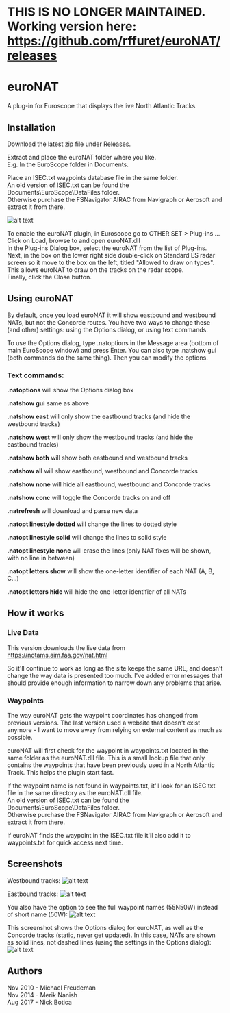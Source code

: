 # THIS IS NO LONGER MAINTAINED. Working version here: https://github.com/rffuret/euroNAT/releases 

# euroNAT
A plug-in for Euroscope that displays the live North Atlantic Tracks.

## Installation
Download the latest zip file under [Releases](https://github.com/nickbotica/euroNAT/releases).

Extract and place the euroNAT folder where you like.  
E.g. In the EuroScope folder in Documents.

Place an ISEC.txt waypoints database file in the same folder.  
An old version of ISEC.txt can be found the Documents\EuroScope\DataFiles folder.  
Otherwise purchase the FSNavigator AIRAC from Navigraph or Aerosoft and extract it from there.

![alt text](http://imgur.com/HrhawRZ.png "Folder and file structure")

To enable the euroNAT plugin, in Euroscope go to OTHER SET > Plug-ins ...  
Click on Load, browse to and open euroNAT.dll  
In the Plug-ins Dialog box, select the euroNAT from the list of Plug-ins. Next, in the box on the lower right side double-click on Standard ES radar screen so it move to the box on the left, titled "Allowed to draw on types". This allows euroNAT to draw on the tracks on the radar scope.  
Finally, click the Close button.

## Using euroNAT
By default, once you load euroNAT it will show eastbound and westbound NATs, but not the Concorde routes. You have two ways to change these (and other) settings: using the Options dialog, or using text commands.

To use the Options dialog, type .natoptions in the Message area (bottom of main EuroScope window) and press Enter. You can also type .natshow gui (both commands do the same thing). Then you can modify the options.

### Text commands:

**.natoptions** will show the Options dialog box

**.natshow gui** same as above

**.natshow east** will only show the eastbound tracks (and hide the westbound tracks)

**.natshow west** will only show the westbound tracks (and hide the eastbound tracks)

**.natshow both** will show both eastbound and westbound tracks

**.natshow all** will show eastbound, westbound and Concorde tracks

**.natshow none** will hide all eastbound, westbound and Concorde tracks

**.natshow conc** will toggle the Concorde tracks on and off

**.natrefresh** will download and parse new data

**.natopt linestyle dotted** will change the lines to dotted style

**.natopt linestyle solid** will change the lines to solid style

**.natopt linestyle none** will erase the lines (only NAT fixes will be shown, with no line in between)

**.natopt letters show** will show the one-letter identifier of each NAT (A, B, C...)

**.natopt letters hide** will hide the one-letter identifier of all NATs

## How it works

### Live Data
This version downloads the live data from https://notams.aim.faa.gov/nat.html

So it'll continue to work as long as the site keeps the same URL, and doesn't change the way data is presented too much. I've added error messages that should provide enough information to narrow down any problems that arise.

### Waypoints
The way euroNAT gets the waypoint coordinates has changed from previous versions. The last version used a website that doesn't exist anymore - I want to move away from relying on external content as much as possible.

euroNAT will first check for the waypoint in waypoints.txt located in the same folder as the euroNAT.dll file. This is a small lookup file that only contains the waypoints that have been previously used in a North Atlantic Track. This helps the plugin start fast.

If the waypoint name is not found in waypoints.txt, it'll look for an ISEC.txt file in the same directory as the euroNAT.dll file.  
An old version of ISEC.txt can be found the Documents\EuroScope\DataFiles folder.  
Otherwise purchase the FSNavigator AIRAC from Navigraph or Aerosoft and extract it from there.

If euroNAT finds the waypoint in the ISEC.txt file it'll also add it to waypoints.txt for quick access next time.

## Screenshots

Westbound tracks:
![alt text](http://imgur.com/bcodsoz.png "Westbound tracks")

Eastbound tracks:
![alt text](http://imgur.com/obsWfaX.png "Eastbound tracks")

You also have the option to see the full waypoint names (55N50W) instead of short name (50W):
![alt text](http://imgur.com/SUsvK8B.png "Full waypoint names")

This screenshot shows the Options dialog for euroNAT, as well as the Concorde tracks (static, never get updated). In this case, NATs are shown as solid lines, not dashed lines (using the settings in the Options dialog):
![alt text](http://imgur.com/eFN8zvZ.png "Options dialog and Concorde tracks")


## Authors
Nov 2010 - Michael Freudeman  
Nov 2014 - Merik Nanish  
Aug 2017 - Nick Botica
